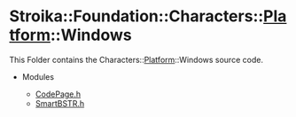 # Stroika::Foundation::Characters::[Platform](../)::Windows

This Folder contains the Characters::[Platform](../)::Windows source code.

- Modules

  - [CodePage.h](CodePage.h)
  - [SmartBSTR.h](SmartBSTR.h)
